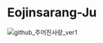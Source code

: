 # Eojinsarang-Ju

![github_주어진사랑_ver1](https://user-images.githubusercontent.com/29723695/135609763-68dbbf6b-e04a-4a85-bebc-5537189b5936.png)
